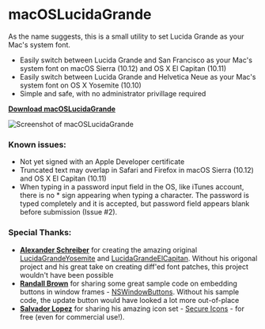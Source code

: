 # macOSLucidaGrande
As the name suggests, this is a small utility to set Lucida Grande as your Mac's system font.
- Easily switch between Lucida Grande and San Francisco as your Mac's system font on macOS Sierra (10.12) and OS X El Capitan (10.11)
- Easily switch between Lucida Grande and Helvetica Neue as your Mac's system font on OS X Yosemite (10.10)
- Simple and safe, with no administrator privillage required

**[Download macOSLucidaGrande](https://github.com/LumingYin/macOSLucidaGrande/releases/download/2017.07.12/macOSLucidaGrande_2017_07_12.zip)**

![](https://raw.githubusercontent.com/HiKay/macOSLucidaGrande/master/Screenshot/Screenshot.png "Screenshot of macOSLucidaGrande")

### Known issues:
- Not yet signed with an Apple Developer certificate
- Truncated text may overlap in Safari and Firefox in macOS Sierra (10.12) and OS X El Capitan (10.11)
- When typing in a password input field in the OS, like iTunes account, there is no * sign appearing when typing a character. The password is typed completely and it is accepted, but password field appears blank before submission (Issue #2).

### Special Thanks:
- **[Alexander Schreiber](https://github.com/schreiberstein)** for creating the amazing original [LucidaGrandeYosemite](https://github.com/schreiberstein/lucidagrandeyosemite) and [LucidaGrandeElCapitan](https://github.com/schreiberstein/lucidagrandeelcapitan). Without his origonal project and his great take on creating diff'ed font patches, this project wouldn't have been possible
- **[Randall Brown](https://github.com/blladnar)** for sharing some great sample code on embedding buttons in window frames - [NSWindowButtons](https://github.com/blladnar/NSWindowButtons). Without his sample code, the update button would have looked a lot more out-of-place
- **[Salvador Lopez](http://simiographics.deviantart.com/)** for sharing his amazing icon set - [Secure Icons](http://simiographics.deviantart.com/art/Secure-Icons-162217765) - for free (even for commercial use!).
